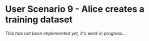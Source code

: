 # User Scenario 9 - Alice creates a training dataset

*This has not been implemented yet, it's work in progress...*